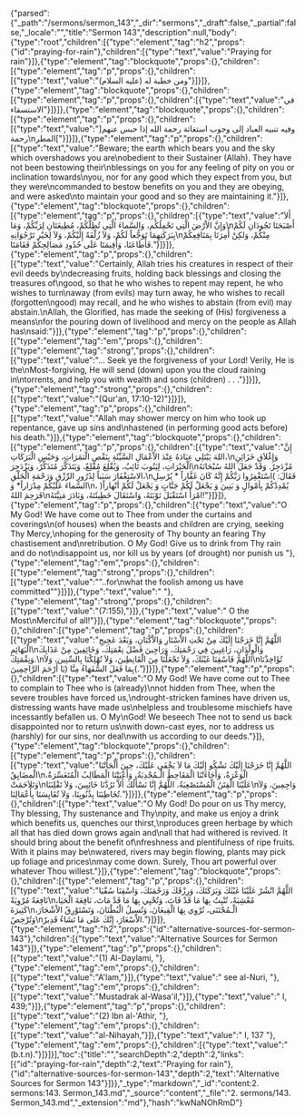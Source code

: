 {"parsed":{"_path":"/sermons/sermon_143","_dir":"sermons","_draft":false,"_partial":false,"_locale":"","title":"Sermon 143","description":null,"body":{"type":"root","children":[{"type":"element","tag":"h2","props":{"id":"praying-for-rain"},"children":[{"type":"text","value":"Praying for rain"}]},{"type":"element","tag":"blockquote","props":{},"children":[{"type":"element","tag":"p","props":{},"children":[{"type":"text","value":"ومن خطبة له (عليه السلام)"}]}]},{"type":"element","tag":"blockquote","props":{},"children":[{"type":"element","tag":"p","props":{},"children":[{"type":"text","value":"في الاستسقاء"}]}]},{"type":"element","tag":"blockquote","props":{},"children":[{"type":"element","tag":"p","props":{},"children":[{"type":"text","value":"]وفيه تنبيه العباد إلى وجوب استغاثة رحمة الله إذا حبس عنهم رحمة\nالمطر["}]}]},{"type":"element","tag":"p","props":{},"children":[{"type":"text","value":"Beware; the earth which bears you and the sky which overshadows you are\nobedient to their Sustainer (Allah). They have not been bestowing their\nblessings on you for any feeling of pity on you or inclination towards\nyou, nor for any good which they expect from you, but they were\ncommanded to bestow benefits on you and they are obeying, and were asked\nto maintain your good and so they are maintaining it."}]},{"type":"element","tag":"blockquote","props":{},"children":[{"type":"element","tag":"p","props":{},"children":[{"type":"text","value":"أَلاَ وَإِنَّ الاْرْضَ الَّتِي تَحْمِلُكُم، وَالسَّماءَ الَّتِي تُظِلُّكُمْ، مُطِيعَتَانِ لِرَبِّكُمْ، وَمَا\nأَصْبَحَتَا تَجُودَانِ لَكُمْ بِبَرَكَتِهِمَا تَوَجُّعاً لَكُمْ، وَلاَ زُلْفَةً إِلَيْكُمْ، وَلاَ لِخَيْر تَرْجُوَانِهِ\nمِنْكُمْ، وَلكِنْ أُمِرَتَا بِمَنَافِعِكُمْ فَأَطَاعَتَا، وَأُقِيمَتَا عَلَى حُدُودِ مَصَالِحِكُمْ فَقَامَتَا."}]}]},{"type":"element","tag":"p","props":{},"children":[{"type":"text","value":"Certainly, Allah tries his creatures in respect of their evil deeds by\ndecreasing fruits, holding back blessings and closing the treasures of\ngood, so that he who wishes to repent may repent, he who wishes to turn\naway (from evils) may turn away, he who wishes to recall (forgotten\ngood) may recall, and he who wishes to abstain (from evil) may abstain.\nAllah, the Glorified, has made the seeking of (His) forgiveness a means\nfor the pouring down of livelihood and mercy on the people as Allah has\nsaid:"}]},{"type":"element","tag":"p","props":{},"children":[{"type":"element","tag":"em","props":{},"children":[{"type":"element","tag":"strong","props":{},"children":[{"type":"text","value":"... Seek ye the forgiveness of your Lord! Verily, He is the\nMost-forgiving, He will send (down) upon you the cloud raining in\ntorrents, and help you with wealth and sons (children) . . ."}]}]},{"type":"element","tag":"strong","props":{},"children":[{"type":"text","value":"(Qur'an, 17:10-12)"}]}]},{"type":"element","tag":"p","props":{},"children":[{"type":"text","value":"Allah may shower mercy on him who took up repentance, gave up sins and\nhastened (in performing good acts before) his death."}]},{"type":"element","tag":"blockquote","props":{},"children":[{"type":"element","tag":"p","props":{},"children":[{"type":"text","value":"إِنَّ اللهَ يَبْتَلِي عِبَادَهُ عِنْدَ الاْعْمَالِ السَّيِّئَةِ بِنَقْصِ الَّثمَرَاتِ، وَحَبْسِ الْبَرَكَاتِ،\nوَإِغْلاَقِ خَزَائِنِ الْخَيْرَاتِ، لِيَتُوبَ تَائِبٌ، وَيُقْلِعَ مُقْلِعٌ، وَيَتَذَكَّرَ مُتَذَكِّرٌ، وَيَزْدَجِرَ\nمُزْدَجِرٌ. وَقَدْ جَعَلَ اللهُ سُبْحَانَهُ الاسْتِغْفَارَ سَبَباً لِدُرُورِ الرِّزْقِ وَرَحْمَةِ الْخَلْقِ،\nفَقَالَ: )اسْتَغْفِرُوا رَبَّكُمْ إِنَّهُ كَانَ غَفَّاراً * يُرْسِلِ السَّماءَ عَلَيْكُمْ مِدْرَاراً* وَ\nيُمْدِدْكُمْ بِأمْوالٍ وَ بَنِينَ وَ يَجْعَلْ لَكُمْ جَنَّاتٍ وَ يَجْعَلْ لَكُمْ أنْهاراً( ، فَرَحِمَ اللهُ\nامْرَأً اسْتَقْبَلَ تَوْبَتَهُ، وَاسْتَقَالَ خَطِيئَتَهُ، وَبَادَرَ مَنِيَّتَهُ!"}]}]},{"type":"element","tag":"p","props":{},"children":[{"type":"text","value":"O My God! We have come out to Thee from under the curtains and coverings\n(of houses) when the beasts and children are crying, seeking Thy Mercy,\nhoping for the generosity of Thy bounty an fearing Thy chastisement and\nretribution. O My God! Give us to drink from Thy rain and do not\ndisappoint us, nor kill us by years (of drought) nor punish us "},{"type":"element","tag":"em","props":{},"children":[{"type":"element","tag":"strong","props":{},"children":[{"type":"text","value":"\"..for\nwhat the foolish among us have committed\""}]}]},{"type":"text","value":" "},{"type":"element","tag":"strong","props":{},"children":[{"type":"text","value":"(7:155),"}]},{"type":"text","value":" O the Most\nMerciful of all!"}]},{"type":"element","tag":"blockquote","props":{},"children":[{"type":"element","tag":"p","props":{},"children":[{"type":"text","value":"اللَّهُمَّ إِنَّا خَرَجْنَا إِلَيْكَ مِنْ تَحْتِ الاْسْتَارِ وَالاْكْنَانِ، وَبَعْدَ عَجِيجِ الْبَهَائِمِ\nوَالْوِلْدَانِ، رَاغِبِينَ فِي رَحْمَتِكَ، وَرَاجِينَ فَضْلَ نِعْمَتِكَ، وَخَائِفِينَ مِنْ عَذَابِكَ وَنِقْمَتِكَ.\nاللَّهُمَّ فَاسْقِنَا غَيْثَكَ، وَلاَ تَجْعَلْنَا مِنَ الْقَانِطِينَ، وَلاَ تُهْلِكْنَا بِالسِّنِين، وَلاَ\nتُؤَاخِذْنَا )بِمَا فَعَلَ السُّفَهَاءُ مِنَّا (يَا أَرْحَمَ الرَّاحِمِينَ."}]}]},{"type":"element","tag":"p","props":{},"children":[{"type":"text","value":"O My God! We have come out to Thee to complain to Thee who is (already)\nnot hidden from Thee, when the severe troubles have forced us,\ndrought-stricken famines have driven us, distressing wants have made us\nhelpless and troublesome mischiefs have incessantly befallen us. O My\nGod! We beseech Thee not to send us back disappointed nor to return us\nwith down-cast eyes, nor to address us (harshly) for our sins, nor deal\nwith us according to our deeds."}]},{"type":"element","tag":"blockquote","props":{},"children":[{"type":"element","tag":"p","props":{},"children":[{"type":"text","value":"اللَّهُمَّ إِنَّا خَرَجْنَا إِلَيْكَ نَشْكُو إِلَيْكَ مَا لاَ يَخْفَى عَلَيْكَ، حِينَ أَلْجَأَتْنَا الْمضَايِقُ\nالْوَعْرَةُ، وَأَجَاءَتْنَا الْمَقَاحِطُ الْـمُجْدِبَةُ، وَأَعْيَتْنَا الْمَطَالِبُ الْمُتَعَسِّرَةُ، وَتَلاَحَمَتْ\nعَلَيْنَا الْفِتَنُ الْمُسْتَصْعِبَةُ. اللَّهُمَّ إِنَّا نَسْأَلُكَ أَلاَّ تَرُدَّنَا خَائِبِينَ، وَلاَ تَقْلِبَنَا\nوَاجِمِينَ، وَلاَ تُخَاطِبَنَا بِذُنُوبِنَا، وَلاَ تُقَايِسَنَا بِأَعْمَالِنَا."}]}]},{"type":"element","tag":"p","props":{},"children":[{"type":"text","value":"O My God! Do pour on us Thy mercy, Thy blessing, Thy sustenance and Thy\npity, and make us enjoy a drink which benefits us, quenches our thirst,\nproduces green herbage by which all that has died down grows again and\nall that had withered is revived. It should bring about the benefit of\nfreshness and plentifulness of ripe fruits. With it plains may be\nwatered, rivers may begin flowing, plants may pick up foliage and prices\nmay come down. Surely, Thou art powerful over whatever Thou willest."}]},{"type":"element","tag":"blockquote","props":{},"children":[{"type":"element","tag":"p","props":{},"children":[{"type":"text","value":"اللَّهُمَّ انْشُرْ عَلَيْنَا غَيْثَكَ وَبَرَكَتَكَ، وَرِزْقَكَ وَرَحْمَتَكَ، وَاسْقِنَا سُقْيَا نَافِعَةً مُرْوِيَةً\nمُعْشِبَةً، تُنْبِتُ بِهَا مَا قَدْ فَاتَ، وَتُحْيِي بِهَا مَا قَدْ مَاتَ، نَافِعَةَ الْحَيَا، كَثِيرَةَ\nالْـمُجْتَنَى، تُرْوِي بِهَا الْقِيعَانَ، وَتُسِيلُ الْبُطْنَانَ، وَتَسْتَوْرِقُ الاْشْجَارَ، وَتُرْخِصُ\nالاْسْعَارَ، إِنَّكَ عَلى مَا تَشَاءُ قَدِيرٌ."}]}]},{"type":"element","tag":"h2","props":{"id":"alternative-sources-for-sermon-143"},"children":[{"type":"text","value":"Alternative Sources for Sermon 143"}]},{"type":"element","tag":"p","props":{},"children":[{"type":"text","value":"(1) Al-Daylami, "},{"type":"element","tag":"em","props":{},"children":[{"type":"text","value":"A'lam,"}]},{"type":"text","value":" see al-Nuri, "},{"type":"element","tag":"em","props":{},"children":[{"type":"text","value":"Mustadrak al-Wasa'il,"}]},{"type":"text","value":" I, 439;"}]},{"type":"element","tag":"p","props":{},"children":[{"type":"text","value":"(2) Ibn al-'Athir, "},{"type":"element","tag":"em","props":{},"children":[{"type":"text","value":"al-Nihayah,"}]},{"type":"text","value":" I, 137 "},{"type":"element","tag":"em","props":{},"children":[{"type":"text","value":"(b.t.n)."}]}]}],"toc":{"title":"","searchDepth":2,"depth":2,"links":[{"id":"praying-for-rain","depth":2,"text":"Praying for rain"},{"id":"alternative-sources-for-sermon-143","depth":2,"text":"Alternative Sources for Sermon 143"}]}},"_type":"markdown","_id":"content:2. sermons:143. Sermon_143.md","_source":"content","_file":"2. sermons/143. Sermon_143.md","_extension":"md"},"hash":"kwNaNOhRmD"}